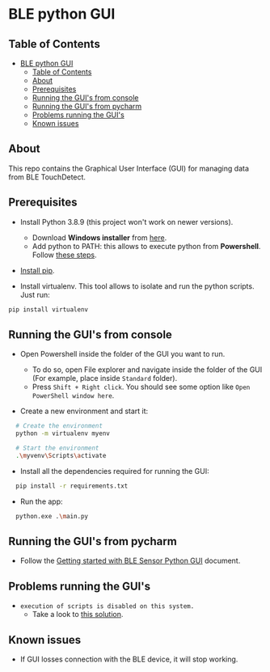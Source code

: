 # BLE python GUI

## Table of Contents

- [BLE python GUI](#ble-python-gui)
  - [Table of Contents](#table-of-contents)
  - [About](#about)
  - [Prerequisites](#prerequisites)
  - [Running the GUI's from console](#running-the-guis-from-console)
  - [Running the GUI's from pycharm](#running-the-guis-from-pycharm)
  - [Problems running the GUI's](#problems-running-the-guis)
  - [Known issues](#known-issues)

## About

This repo contains the Graphical User Interface (GUI) for managing data from BLE TouchDetect.

## Prerequisites

- Install Python 3.8.9 (this project won't work on newer versions).
  - Download **Windows installer** from [here](https://www.python.org/downloads/release/python-389/).
  - Add python to PATH: this allows to execute python from **Powershell**. Follow [these steps](https://datatofish.com/add-python-to-windows-path/).

- [Install pip](https://phoenixnap.com/kb/install-pip-windows).

- Install virtualenv. This tool allows to isolate and run the python scripts. Just run:

```bash
pip install virtualenv
```

## Running the GUI's from console

- Open Powershell inside the folder of the GUI you want to run.
  - To do so, open File explorer and navigate inside the folder of the GUI (For example, place inside `Standard` folder).
  - Press `Shift + Right click`. You should see some option like `Open PowerShell window here`.

- Create a new environment and start it:

```bash
  # Create the environment
  python -m virtualenv myenv

  # Start the environment
  .\myvenv\Scripts\activate
```

- Install all the dependencies required for running the GUI:

```bash
  pip install -r requirements.txt
```

- Run the app:

```bash
  python.exe .\main.py 
```

## Running the GUI's from pycharm

- Follow the [Getting started with BLE Sensor Python GUI](Getting%20started%20with%20BLE%20Sensor%20Python%20GUI.docx) document.


## Problems running the GUI's

- `execution of scripts is disabled on this system.`
  - Take a look to [this solution](https://stackoverflow.com/questions/4037939/powershell-says-execution-of-scripts-is-disabled-on-this-system#:~:text=Go%20to%20Start%20Menu%20and,Choose%20%22Yes%22.).

## Known issues

- If GUI losses connection with the BLE device, it will stop working.
